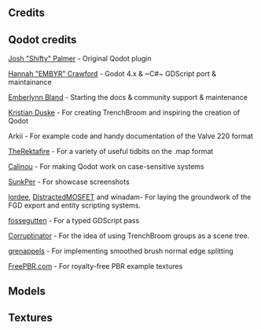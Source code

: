 ## Credits

## Qodot credits
[Josh "Shifty" Palmer](https://twitter.com/ShiftyAxel) - Original Qodot plugin

[Hannah "EMBYR" Crawford](https://embyr.sh/) - Godot 4.x & ~C#~ GDScript port & maintainance

[Emberlynn Bland](https://github.com/deertears/) - Starting the docs & community support & maintenance

[Kristian Duske](https://twitter.com/kristianduske) - For creating TrenchBroom and inspiring the creation of Qodot

Arkii - For example code and handy documentation of the Valve 220 format

[TheRektafire](https://github.com/TheRektafire) - For a variety of useful tidbits on the .map format

[Calinou](https://github.com/Calinou) - For making Qodot work on case-sensitive systems

[SunkPer](https://twitter.com/SunkPer) - For showcase screenshots

[lordee](https://github.com/lordee), [DistractedMOSFET](https://github.com/distractedmosfet) and winadam- For laying the groundwork of the FGD export and entity scripting systems.

[fossegutten](https://github.com/fossegutten) - For a typed GDScript pass

[Corruptinator](https://github.com/Corruptinator) - For the idea of using TrenchBroom groups as a scene tree.

[grenappels](https://github.com/grenappels) - For implementing smoothed brush normal edge splitting

[FreePBR.com](https://freepbr.com) - For royalty-free PBR example textures

## Models



## Textures